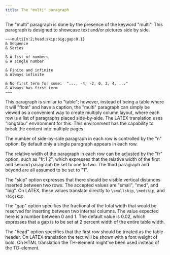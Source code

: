 ```yaml
---
title: The "multi" paragraph
---
```


The "multi" paragraph is done by the presence of the
keyword "multi".
This paragraph is designed to showcase text and/or
pictures side by side.

    ~~~multi{n:2;head;skip:big;gap:0.1}
    & Sequence
    & Series

    & A list of numbers
    & A single number

    & Finite and infinite
    & Always infinite

    & No first term for some:  "..., -4, -2, 0, 2, 4, ..."
    & Always has first term
    ~~~

This paragraph is similar to "table"; however, instead of being
a table where it will "float" and have a caption, the "multi"
paragraph can simply be viewed as a convenient way to
create multiply column layout, where each row is a list
of paragraphs placed side-by-side. The LATEX translation 
uses "longtabu" environment for this. This environment has
the capability to break the content into multiple pages. 

The number of side-by-side paragraph in each row
is controlled by the "n" option. By default only a single
paragraph appears in each row.

The relative width of the paragraph in each
row can be adjusted by the "fr" option, 
such as "fr:1 2", which expresses that 
the relative width of the first and second paragraph be 
set to one to two.
The third paragraph and beyond are all assumed
to be set to "1".

The "skip" option expresses that there should be
visible vertical distances inserted between two rows.
The accepted values are "small", "med", and "big".
On LATEX, these values translate directly to ``\smallskip``, 
``\medskip``, and ``\bigskip``.

The "gap" option specifies the fractional of the total
width that would be reserved for inserting between
two internal columns. The value expected here is a 
number between 0 and 1. The default value is 0.02, which
expresses that a gap is to be set at 2 percent width
of the entire table width.

The "head" option specifies that the first row 
should be treated as the table header. On LATEX
translation the text will be shown with a font weight
of bold. On HTML translation the TH-element might've
been used instead of the TD-element.


